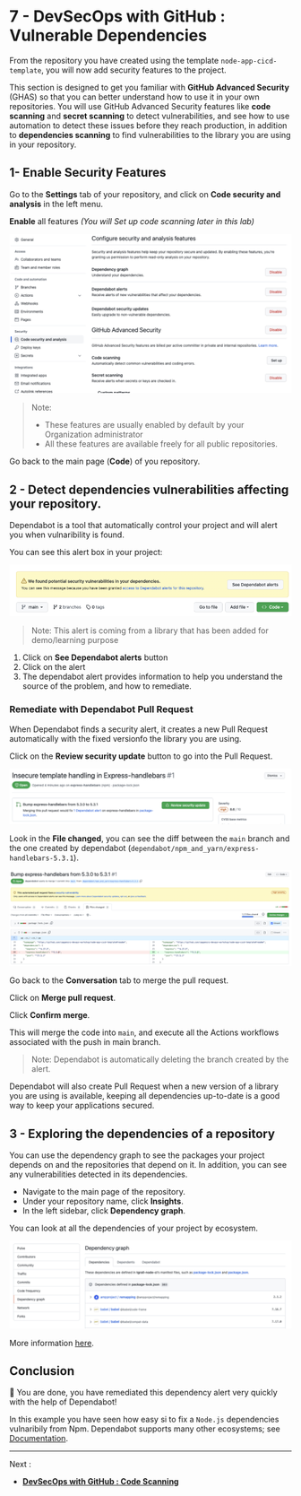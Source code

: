 # 7 - DevSecOps with GitHub : Vulnerable Dependencies 

From the repository you have created using the template `node-app-cicd-template`, you will now add security features to the project.


This section is designed to get you familiar with **GitHub Advanced Security** (GHAS) so that you can better understand how to use it in your own repositories. You will use GitHub Advanced Security features like **code scanning** and **secret scanning** to detect vulnerabilities, and see how to use automation to detect these issues before they reach production, in addition to **dependencies scanning** to find vulnerabilities to the library you are using in your repository.


## 1- Enable Security Features

Go to the **Settings** tab of your repository, and click on **Code security and analysis** in the left menu.

**Enable** all features _(You will Set up code scanning later in this lab)_

![](../images/img-020.png)


> Note: 
>   - These features are usually enabled by default by your Organization administrator
>   - All these features are available freely for all public repositories.


Go back to the main page (**Code**) of you repository.

## 2 - Detect dependencies vulnerabilities affecting your repository.

Dependabot is a tool that automatically control your project and will alert you when vulnaribility is found.

You can see this alert box in your project:

![](../images/img-021.png)


> Note: This alert is coming from a library that has been added for demo/learning purpose

1. Click on **See Dependabot alerts** button
2. Click on the alert
3. The dependabot alert provides information to help you understand the source of the problem, and how to remediate.


### Remediate with Dependabot Pull Request

When Dependabot finds a security alert, it creates a new Pull Request automatically with the fixed versionfo the library you are using.

Click on the **Review security update** button to go into the Pull Request.

![](../images/img-022.png)

Look in the **File changed**, you can see the diff between the `main` branch and the one created by dependabot (`dependabot/npm_and_yarn/express-handlebars-5.3.1`).

![](../images/img-023.png)


Go back to the **Conversation** tab to merge the pull request.

Click on **Merge pull request**.

Click **Confirm merge**.

This will merge the code into `main`, and execute all the Actions workflows associated with the push in main branch. 


> Note: Dependabot is automatically deleting the branch created by the alert.

Dependabot will also create Pull Request when a new version of a library you are using is available, keeping all dependencies up-to-date is a good way to keep your applications secured.


## 3 - Exploring the dependencies of a repository

You can use the dependency graph to see the packages your project depends on and the repositories that depend on it. In addition, you can see any vulnerabilities detected in its dependencies.

- Navigate to the main page of the repository.
- Under your repository name, click **Insights**.
- In the left sidebar, click **Dependency graph**.

You can look at all the dependencies of your project by ecosystem.

![](../images/img-024.png)

More information [here](https://docs.github.com/en/code-security/supply-chain-security/understanding-your-software-supply-chain/exploring-the-dependencies-of-a-repository).


## Conclusion

👏  You are done, you have remediated this dependency alert very quickly with the help of Dependabot!


In this example you have seen how easy si to fix a `Node.js` dependencies vulnaribily from Npm. Dependabot supports many other ecosystems; see [Documentation](https://docs.github.com/en/code-security/supply-chain-security/keeping-your-dependencies-updated-automatically/configuration-options-for-dependency-updates#package-ecosystem).


---

Next : 
  - **[DevSecOps with GitHub : Code Scanning](008-devsecops-code-scanning.md)**
